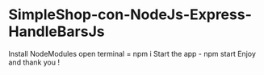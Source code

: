# SimpleShop-con-NodeJs-Express-HandleBarsJs


Install NodeModules   open terminal =     npm i 
Start the app - npm start 
Enjoy and thank you ! 

